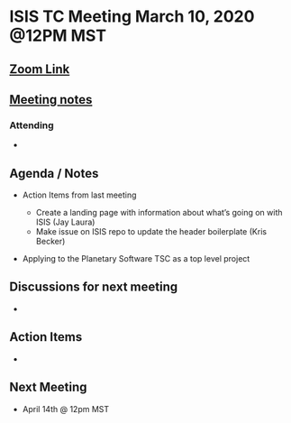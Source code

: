 # ISIS TC Meeting March 10, 2020 @12PM MST

## [Zoom Link](https://zoom.us/j/919720087)

## [Meeting notes]()

### Attending
 -

## Agenda / Notes
 - Action Items from last meeting
   - Create a landing page with information about what’s going on with ISIS (Jay Laura)
   - Make issue on ISIS repo to update the header boilerplate (Kris Becker)

 - Applying to the Planetary Software TSC as a top level project

## Discussions for next meeting
 -

## Action Items
 -

## Next Meeting
 - April 14th @ 12pm MST
